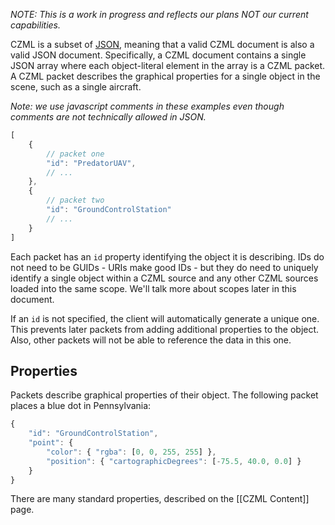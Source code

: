 _NOTE: This is a work in progress and reflects our plans NOT our current capabilities._

CZML is a subset of [JSON](http://www.json.org), meaning that a valid CZML document is also a valid JSON document.  Specifically, a CZML document contains a single JSON array where each object-literal element in the array is a CZML packet.  A CZML packet describes the graphical properties for a single object in the scene, such as a single aircraft.

_Note: we use javascript comments in these examples even though comments are not technically allowed in JSON._

```javascript
[
    {
        // packet one
        "id": "PredatorUAV",
        // ...
    },
    {
        // packet two
        "id": "GroundControlStation"
        // ...
    }
]
```

Each packet has an `id` property identifying the object it is describing.  IDs do not need to be GUIDs - URIs make good IDs - but they do need to uniquely identify a single object within a CZML source and any other CZML sources loaded into the same scope. We'll talk more about scopes later in this document.

If an `id` is not specified, the client will automatically generate a unique one. This prevents later packets from adding additional properties to the object. Also, other packets will not be able to reference the data in this one.

## Properties

Packets describe graphical properties of their object.  The following packet places a blue dot in Pennsylvania:

```javascript
{
    "id": "GroundControlStation",
    "point": {
        "color": { "rgba": [0, 0, 255, 255] },
        "position": { "cartographicDegrees": [-75.5, 40.0, 0.0] }
    }
}
```

There are many standard properties, described on the [[CZML Content]] page.